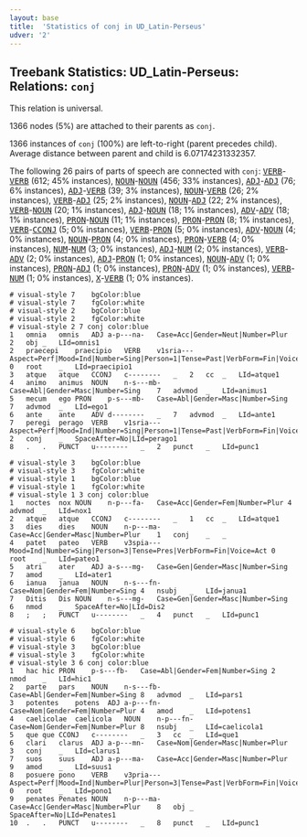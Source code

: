 ```yaml
---
layout: base
title:  'Statistics of conj in UD_Latin-Perseus'
udver: '2'
---
```


## Treebank Statistics: UD_Latin-Perseus: Relations: `conj`

This relation is universal.

1366 nodes (5%) are attached to their parents as `conj`.

1366 instances of `conj` (100%) are left-to-right (parent precedes child).
Average distance between parent and child is 6.07174231332357.

The following 26 pairs of parts of speech are connected with `conj`: <tt><a href="la_perseus-pos-VERB.html">VERB</a></tt>-<tt><a href="la_perseus-pos-VERB.html">VERB</a></tt> (612; 45% instances), <tt><a href="la_perseus-pos-NOUN.html">NOUN</a></tt>-<tt><a href="la_perseus-pos-NOUN.html">NOUN</a></tt> (456; 33% instances), <tt><a href="la_perseus-pos-ADJ.html">ADJ</a></tt>-<tt><a href="la_perseus-pos-ADJ.html">ADJ</a></tt> (76; 6% instances), <tt><a href="la_perseus-pos-ADJ.html">ADJ</a></tt>-<tt><a href="la_perseus-pos-VERB.html">VERB</a></tt> (39; 3% instances), <tt><a href="la_perseus-pos-NOUN.html">NOUN</a></tt>-<tt><a href="la_perseus-pos-VERB.html">VERB</a></tt> (26; 2% instances), <tt><a href="la_perseus-pos-VERB.html">VERB</a></tt>-<tt><a href="la_perseus-pos-ADJ.html">ADJ</a></tt> (25; 2% instances), <tt><a href="la_perseus-pos-NOUN.html">NOUN</a></tt>-<tt><a href="la_perseus-pos-ADJ.html">ADJ</a></tt> (22; 2% instances), <tt><a href="la_perseus-pos-VERB.html">VERB</a></tt>-<tt><a href="la_perseus-pos-NOUN.html">NOUN</a></tt> (20; 1% instances), <tt><a href="la_perseus-pos-ADJ.html">ADJ</a></tt>-<tt><a href="la_perseus-pos-NOUN.html">NOUN</a></tt> (18; 1% instances), <tt><a href="la_perseus-pos-ADV.html">ADV</a></tt>-<tt><a href="la_perseus-pos-ADV.html">ADV</a></tt> (18; 1% instances), <tt><a href="la_perseus-pos-PRON.html">PRON</a></tt>-<tt><a href="la_perseus-pos-NOUN.html">NOUN</a></tt> (11; 1% instances), <tt><a href="la_perseus-pos-PRON.html">PRON</a></tt>-<tt><a href="la_perseus-pos-PRON.html">PRON</a></tt> (8; 1% instances), <tt><a href="la_perseus-pos-VERB.html">VERB</a></tt>-<tt><a href="la_perseus-pos-CCONJ.html">CCONJ</a></tt> (5; 0% instances), <tt><a href="la_perseus-pos-VERB.html">VERB</a></tt>-<tt><a href="la_perseus-pos-PRON.html">PRON</a></tt> (5; 0% instances), <tt><a href="la_perseus-pos-ADV.html">ADV</a></tt>-<tt><a href="la_perseus-pos-NOUN.html">NOUN</a></tt> (4; 0% instances), <tt><a href="la_perseus-pos-NOUN.html">NOUN</a></tt>-<tt><a href="la_perseus-pos-PRON.html">PRON</a></tt> (4; 0% instances), <tt><a href="la_perseus-pos-PRON.html">PRON</a></tt>-<tt><a href="la_perseus-pos-VERB.html">VERB</a></tt> (4; 0% instances), <tt><a href="la_perseus-pos-NUM.html">NUM</a></tt>-<tt><a href="la_perseus-pos-NUM.html">NUM</a></tt> (3; 0% instances), <tt><a href="la_perseus-pos-ADJ.html">ADJ</a></tt>-<tt><a href="la_perseus-pos-NUM.html">NUM</a></tt> (2; 0% instances), <tt><a href="la_perseus-pos-VERB.html">VERB</a></tt>-<tt><a href="la_perseus-pos-ADV.html">ADV</a></tt> (2; 0% instances), <tt><a href="la_perseus-pos-ADJ.html">ADJ</a></tt>-<tt><a href="la_perseus-pos-PRON.html">PRON</a></tt> (1; 0% instances), <tt><a href="la_perseus-pos-NOUN.html">NOUN</a></tt>-<tt><a href="la_perseus-pos-ADV.html">ADV</a></tt> (1; 0% instances), <tt><a href="la_perseus-pos-PRON.html">PRON</a></tt>-<tt><a href="la_perseus-pos-ADJ.html">ADJ</a></tt> (1; 0% instances), <tt><a href="la_perseus-pos-PRON.html">PRON</a></tt>-<tt><a href="la_perseus-pos-ADV.html">ADV</a></tt> (1; 0% instances), <tt><a href="la_perseus-pos-VERB.html">VERB</a></tt>-<tt><a href="la_perseus-pos-NUM.html">NUM</a></tt> (1; 0% instances), <tt><a href="la_perseus-pos-X.html">X</a></tt>-<tt><a href="la_perseus-pos-VERB.html">VERB</a></tt> (1; 0% instances).


~~~ conllu
# visual-style 7	bgColor:blue
# visual-style 7	fgColor:white
# visual-style 2	bgColor:blue
# visual-style 2	fgColor:white
# visual-style 2 7 conj	color:blue
1	omnia	omnis	ADJ	a-p---na-	Case=Acc|Gender=Neut|Number=Plur	2	obj	_	LId=omnis1
2	praecepi	praecipio	VERB	v1sria---	Aspect=Perf|Mood=Ind|Number=Sing|Person=1|Tense=Past|VerbForm=Fin|Voice=Act	0	root	_	LId=praecipio1
3	atque	atque	CCONJ	c--------	_	2	cc	_	LId=atque1
4	animo	animus	NOUN	n-s---mb-	Case=Abl|Gender=Masc|Number=Sing	7	advmod	_	LId=animus1
5	mecum	ego	PRON	p-s---mb-	Case=Abl|Gender=Masc|Number=Sing	7	advmod	_	LId=ego1
6	ante	ante	ADV	d--------	_	7	advmod	_	LId=ante1
7	peregi	perago	VERB	v1sria---	Aspect=Perf|Mood=Ind|Number=Sing|Person=1|Tense=Past|VerbForm=Fin|Voice=Act	2	conj	_	SpaceAfter=No|LId=perago1
8	.	.	PUNCT	u--------	_	2	punct	_	LId=punc1

~~~


~~~ conllu
# visual-style 3	bgColor:blue
# visual-style 3	fgColor:white
# visual-style 1	bgColor:blue
# visual-style 1	fgColor:white
# visual-style 1 3 conj	color:blue
1	noctes	nox	NOUN	n-p---fa-	Case=Acc|Gender=Fem|Number=Plur	4	advmod	_	LId=nox1
2	atque	atque	CCONJ	c--------	_	1	cc	_	LId=atque1
3	dies	dies	NOUN	n-p---ma-	Case=Acc|Gender=Masc|Number=Plur	1	conj	_	_
4	patet	pateo	VERB	v3spia---	Mood=Ind|Number=Sing|Person=3|Tense=Pres|VerbForm=Fin|Voice=Act	0	root	_	LId=pateo1
5	atri	ater	ADJ	a-s---mg-	Case=Gen|Gender=Masc|Number=Sing	7	amod	_	LId=ater1
6	ianua	janua	NOUN	n-s---fn-	Case=Nom|Gender=Fem|Number=Sing	4	nsubj	_	LId=janua1
7	Ditis	Dis	NOUN	n-s---mg-	Case=Gen|Gender=Masc|Number=Sing	6	nmod	_	SpaceAfter=No|LId=Dis2
8	;	;	PUNCT	u--------	_	4	punct	_	LId=punc1

~~~


~~~ conllu
# visual-style 6	bgColor:blue
# visual-style 6	fgColor:white
# visual-style 3	bgColor:blue
# visual-style 3	fgColor:white
# visual-style 3 6 conj	color:blue
1	hac	hic	PRON	p-s---fb-	Case=Abl|Gender=Fem|Number=Sing	2	nmod	_	LId=hic1
2	parte	pars	NOUN	n-s---fb-	Case=Abl|Gender=Fem|Number=Sing	8	advmod	_	LId=pars1
3	potentes	potens	ADJ	a-p---fn-	Case=Nom|Gender=Fem|Number=Plur	4	amod	_	LId=potens1
4	caelicolae	caelicola	NOUN	n-p---fn-	Case=Nom|Gender=Fem|Number=Plur	8	nsubj	_	LId=caelicola1
5	que	que	CCONJ	c--------	_	3	cc	_	LId=que1
6	clari	clarus	ADJ	a-p---mn-	Case=Nom|Gender=Masc|Number=Plur	3	conj	_	LId=clarus1
7	suos	suus	ADJ	a-p---ma-	Case=Acc|Gender=Masc|Number=Plur	9	amod	_	LId=suus1
8	posuere	pono	VERB	v3pria---	Aspect=Perf|Mood=Ind|Number=Plur|Person=3|Tense=Past|VerbForm=Fin|Voice=Act	0	root	_	LId=pono1
9	penates	Penates	NOUN	n-p---ma-	Case=Acc|Gender=Masc|Number=Plur	8	obj	_	SpaceAfter=No|LId=Penates1
10	.	.	PUNCT	u--------	_	8	punct	_	LId=punc1

~~~



